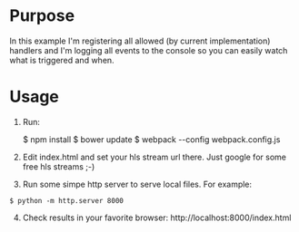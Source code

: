 # Purpose

In this example I'm registering all allowed (by current implementation) handlers and I'm logging all events to the console so you can easily watch what is triggered and when.

# Usage

 1. Run:

    $ npm install
    $ bower update
    $ webpack --config webpack.config.js

  2. Edit index.html and set your hls stream url there. Just google for some free hls streams ;-)

  3. Run some simpe http server to serve local files. For example:

    $ python -m http.server 8000

  4. Check results in your favorite browser: http://localhost:8000/index.html
